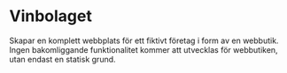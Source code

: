# Vinbolaget
Skapar en komplett webbplats för ett fiktivt företag i form av en webbutik. Ingen bakomliggande funktionalitet kommer att utvecklas för webbutiken, utan endast en statisk grund.
